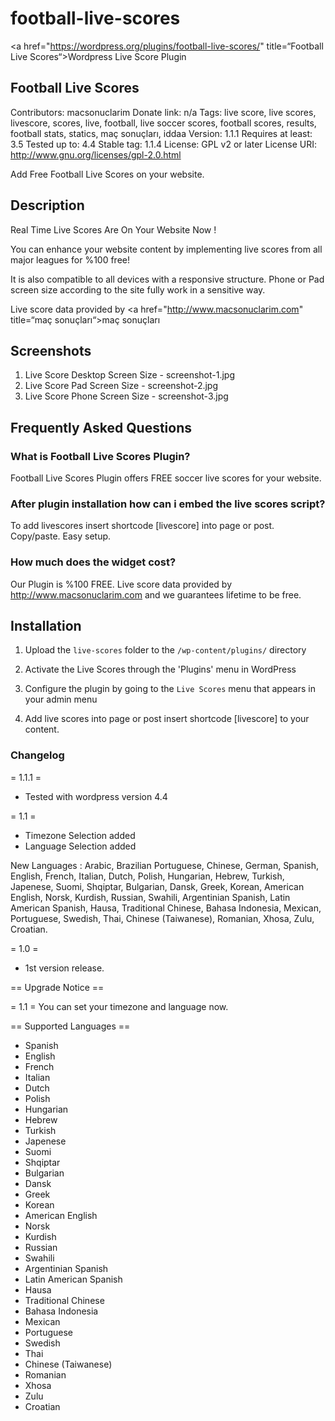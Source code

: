 # football-live-scores
<a href="https://wordpress.org/plugins/football-live-scores/" title=“Football Live Scores“>Wordpress Live Score Plugin</a>

## Football Live Scores 

Contributors: macsonuclarim
Donate link: n/a
Tags: live score, live scores, livescore, scores, live, football, live soccer scores, football scores, results, football stats, statics, maç sonuçları, iddaa
Version: 1.1.1
Requires at least: 3.5
Tested up to: 4.4
Stable tag: 1.1.4
License: GPL v2 or later
License URI: http://www.gnu.org/licenses/gpl-2.0.html

Add Free Football Live Scores on your website.

## Description 


Real Time Live Scores Are On Your Website Now !

You can enhance your website content by implementing live scores from all major leagues for %100 free! 

It is also compatible to all devices with a responsive structure. Phone or Pad screen size according to the site fully work in a sensitive way.

Live score data provided by <a href="http://www.macsonuclarim.com" title=“maç sonuçları“>maç sonuçları</a>

## Screenshots

1. Live Score Desktop Screen Size - screenshot-1.jpg
2. Live Score Pad Screen Size - screenshot-2.jpg
3. Live Score Phone Screen Size - screenshot-3.jpg


## Frequently Asked Questions 


### What is Football Live Scores Plugin? 

Football Live Scores Plugin offers FREE soccer live scores for your website.

### After plugin installation how can i embed the live scores script? 

To add livescores insert shortcode [livescore] into page or post. Copy/paste. Easy setup.

### How much does the widget cost? 

Our Plugin is %100 FREE. Live score data provided by http://www.macsonuclarim.com and we guarantees lifetime to be free.


## Installation 

1. Upload the `live-scores` folder to the `/wp-content/plugins/` directory

1. Activate the Live Scores through the 'Plugins' menu in WordPress

1. Configure the plugin by going to the `Live Scores` menu that appears in your admin menu
1. Add live scores into page or post insert shortcode [livescore] to your content.

### Changelog 

= 1.1.1 =
* Tested with wordpress version 4.4 

= 1.1 =
* Timezone Selection added
* Language Selection added

New Languages : Arabic, Brazilian Portuguese, Chinese, German, Spanish, English, French, Italian, Dutch, Polish, Hungarian, Hebrew, Turkish, Japenese, Suomi, Shqiptar, Bulgarian, Dansk, Greek, Korean, American English, Norsk, Kurdish, Russian, Swahili, Argentinian Spanish, Latin American Spanish, Hausa, Traditional Chinese, Bahasa Indonesia, Mexican, Portuguese, Swedish, Thai, Chinese (Taiwanese), Romanian, Xhosa, Zulu, Croatian.

= 1.0 =
* 1st version release.

== Upgrade Notice ==

= 1.1 =
You can set your timezone and language now.

== Supported Languages ==

* Spanish
* English
* French
* Italian
* Dutch
* Polish
* Hungarian
* Hebrew
* Turkish
* Japenese
* Suomi
* Shqiptar
* Bulgarian
* Dansk
* Greek
* Korean
* American English
* Norsk
* Kurdish
* Russian
* Swahili
* Argentinian Spanish
* Latin American Spanish
* Hausa
* Traditional Chinese
* Bahasa Indonesia
* Mexican
* Portuguese
* Swedish
* Thai
* Chinese (Taiwanese)
* Romanian
* Xhosa
* Zulu
* Croatian

